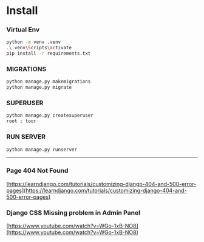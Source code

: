 # Install

### Virtual Env

```sh
python -m venv .venv
.\.venv\Scripts\activate
pip install -r requirements.txt
```

### MIGRATIONS
```sh
python manage.py makemigrations
python manage.py migrate
```

### SUPERUSER
```sh
python manage.py createsuperuser
root : toor
```

### RUN SERVER
```sh
python manage.py runserver
```

----



### Page 404 Not Found
[https://learndjango.com/tutorials/customizing-django-404-and-500-error-pages](https://learndjango.com/tutorials/customizing-django-404-and-500-error-pages)

### Django CSS Missing problem in Admin Panel
[https://www.youtube.com/watch?v=WGo-1xB-NO8](https://www.youtube.com/watch?v=WGo-1xB-NO8)
